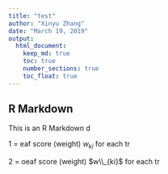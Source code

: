 ```yaml
---
title: "test"
author: "Xinyu Zhang"
date: "March 19, 2019"
output:
  html_document:
    keep_md: true
    toc: true
    number_sections: true
    toc_float: true
---
```




## R Markdown

This is an R Markdown d

1 = eaf score (weight) $w_{ki}$ for each tr

2 = oeaf score (weight) $w\\_{ki}$ for each tr



